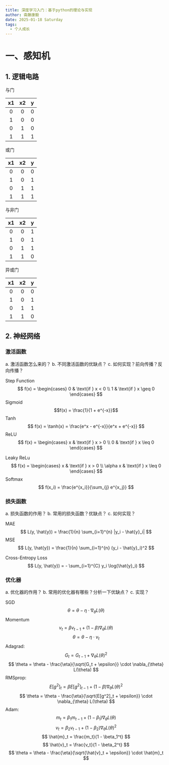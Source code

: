 ```yaml
---
title: 深度学习入门：基于python的理论与实现
author: 斋藤康毅
date: 2025-01-18 Saturday
tags:
  - 个人成长
---
```

# 一、感知机
## 1. 逻辑电路
与门

| x1  | x2  |  y  |
| :-: | :-: | :-: |
|  0  |  0  |  0  |
|  1  |  0  |  0  |
|  0  |  1  |  0  |
|  1  |  1  |  1  |

或门

| x1  | x2  |  y  |
| :-: | :-: | :-: |
|  0  |  0  |  0  |
|  1  |  0  |  1  |
|  0  |  1  |  1  |
|  1  |  1  |  1  |

与非门

| x1  | x2  |  y  |
| :-: | :-: | :-: |
|  0  |  0  |  1  |
|  1  |  0  |  1  |
|  0  |  1  |  1  |
|  1  |  1  |  0  |


异或门

| x1  | x2  |  y  |
| :-: | :-: | :-: |
|  0  |  0  |  0  |
|  1  |  0  |  1  |
|  0  |  1  |  1  |
|  1  |  1  |  0  |

## 2. 神经网络
### 激活函数
a.  激活函数怎么来的？
b. 不同激活函数的优缺点？
c. 如何实现？前向传播？反向传播？

Step Function
$$ f(x) = \begin{cases} 0 & \text{if } x < 0 \\ 1 & \text{if } x \geq 0 \end{cases} $$
Sigmoid
$$f(x) = \frac{1}{1 + e^{-x}}$$
Tanh
$$ f(x) = \tanh(x) = \frac{e^x - e^{-x}}{e^x + e^{-x}} $$
ReLU
$$ f(x) = \begin{cases} x & \text{if } x > 0 \\ 0 & \text{if } x \leq 0 \end{cases} $$

Leaky ReLu
$$ f(x) = \begin{cases} x & \text{if } x > 0 \\ \alpha x & \text{if } x \leq 0 \end{cases} $$
Softmax
$$ f(x_i) = \frac{e^{x_i}}{\sum_{j} e^{x_j}} $$

### 损失函数
a.  损失函数的作用？
b. 常用的损失函数？优缺点？
c. 如何实现？

MAE
$$ L(y, \hat{y}) = \frac{1}{n} \sum_{i=1}^{n} |y_i - \hat{y}_i| $$
MSE
$$ L(y, \hat{y}) = \frac{1}{n} \sum_{i=1}^{n} (y_i - \hat{y}_i)^2 $$

Cross-Entropy Loss
$$ L(y, \hat{y}) = - \sum_{i=1}^{C} y_i \log(\hat{y}_i) $$


### 优化器
a. 优化器的作用？
b. 常用的优化器有哪些？分析一下优缺点？
c. 实现？

SGD
$$ \theta = \theta - \eta \cdot \nabla_{\theta} L(\theta) $$
Momentum
$$ v_t = \beta v_{t-1} + (1 - \beta) \nabla_{\theta} L(\theta) $$ $$ \theta = \theta - \eta \cdot v_t $$
Adagrad: $$ G_t = G_{t-1} + \nabla_{\theta} L(\theta)^2 $$ $$ \theta = \theta - \frac{\eta}{\sqrt{G_t + \epsilon}} \cdot \nabla_{\theta} L(\theta) $$
RMSprop: $$ E[g^2]_t = \beta E[g^2]_{t-1} + (1 - \beta) \nabla_{\theta} L(\theta)^2 $$ $$ \theta = \theta - \frac{\eta}{\sqrt{E[g^2]_t + \epsilon}} \cdot \nabla_{\theta} L(\theta) $$Adam:
$$
m_t = \beta_1 m_{t-1} + (1 - \beta_1) \nabla_{\theta} L(\theta)
$$
$$
v_t = \beta_2 v_{t-1} + (1 - \beta_2) \nabla_{\theta} L(\theta)^2
$$
$$
\hat{m}_t = \frac{m_t}{1 - \beta_1^t}
$$
$$
\hat{v}_t = \frac{v_t}{1 - \beta_2^t}
$$
$$
\theta = \theta - \frac{\eta}{\sqrt{\hat{v}_t + \epsilon}} \cdot \hat{m}_t
$$
